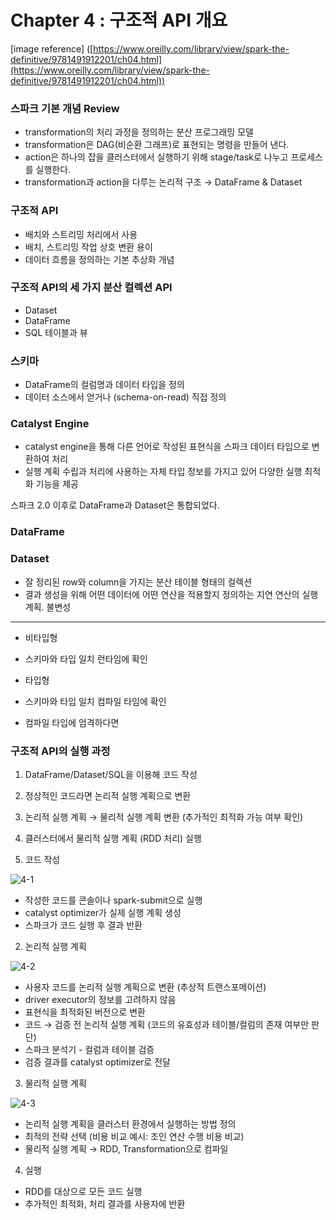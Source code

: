 # Chapter 4 : 구조적 API 개요

[image reference] ([https://www.oreilly.com/library/view/spark-the-definitive/9781491912201/ch04.html](https://www.oreilly.com/library/view/spark-the-definitive/9781491912201/ch04.html))

### 스파크 기본 개념 Review

- transformation의 처리 과정을 정의하는 분산 프로그래밍 모델
- transformation은 DAG(비순환 그래프)로 표현되는 명령을 만들어 낸다.
- action은 하나의 잡을 클러스터에서 실행하기 위해 stage/task로 나누고 프로세스를 실행한다.
- transformation과 action을 다루는 논리적 구조 → DataFrame & Dataset

### 구조적 API

- 배치와 스트리밍 처리에서 사용
- 배치, 스트리밍 작업 상호 변환 용이
- 데이터 흐름을 정의하는 기본 추상화 개념

### 구조적 API의 세 가지 분산 컬렉션 API

- Dataset
- DataFrame
- SQL 테이블과 뷰

### 스키마

- DataFrame의 컬럼명과 데이터 타입을 정의
- 데이터 소스에서 얻거나 (schema-on-read) 직접 정의

### Catalyst Engine

- catalyst engine을 통해 다른 언어로 작성된 표현식을 스파크 데이터 타입으로 변환하여 처리
- 실행 계획 수립과 처리에 사용하는 자체 타입 정보를 가지고 있어 다양한 실행 최적화 기능을 제공

스파크 2.0 이후로 DataFrame과 Dataset은 통합되었다.

### DataFrame

### Dataset

- 잘 정리된 row와 column을 가지는 분산 테이블 형태의 컬렉션
- 결과 생성을 위해 어떤 데이터에 어떤 연산을 적용할지 정의하는 지연 연산의 실행 계획. 불변성

---

- 비타입형
- 스키마와 타입 일치 런타임에 확인

- 타입형
- 스키마와 타입 일치 컴파일 타임에 확인
- 컴파일 타입에 엄격하다면

### 구조적 API의 실행 과정

1. DataFrame/Dataset/SQL을 이용해 코드 작성
2. 정상적인 코드라면 논리적 실행 계획으로 변환
3. 논리적 실행 계획 → 물리적 실행 계획 변환 (추가적인 최적화 가능 여부 확인)
4. 클러스터에서 물리적 실행 계획 (RDD 처리) 실행

1. 코드 작성

![4-1](https://user-images.githubusercontent.com/70019911/127878959-b10911c5-9285-4eaa-a35b-0002c7d7f847.png)

- 작성한 코드를 콘솔이나 spark-submit으로 실행
- catalyst optimizer가 실제 실행 계획 생성
- 스파크가 코드 실행 후 결과 반환

2. 논리적 실행 계획

![4-2](https://user-images.githubusercontent.com/70019911/127878968-d2fbf797-ba52-4cc6-92ff-92d0371bc338.png)

- 사용자 코드를 논리적 실행 계획으로 변환 (추상적 트랜스포메이션)
- driver executor의 정보를 고려하지 않음
- 표현식을 최적화된 버전으로 변환
- 코드 → 검증 전 논리적 실행 계획 (코드의 유효성과 테이블/컬럼의 존재 여부만 판단)
- 스파크 분석기 - 컬럼과 테이블 검증
- 검증 결과를 catalyst optimizer로 전달

3. 물리적 실행 계획

![4-3](https://user-images.githubusercontent.com/70019911/127878973-3e2b5ff5-f94c-4180-88b1-2cf852f79521.png)

- 논리적 실행 계획을 클러스터 환경에서 실행하는 방법 정의
- 최적의 전략 선택 (비용 비교 예시: 조인 연산 수행 비용 비교)
- 물리적 실행 계획 → RDD, Transformation으로 컴파일

4. 실행

- RDD를 대상으로 모든 코드 실행
- 추가적인 최적화, 처리 결과를 사용자에 반환
